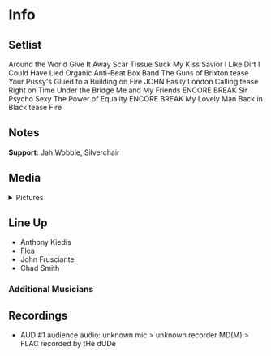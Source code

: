 # Info

## Setlist

Around the World
Give It Away
Scar Tissue
Suck My Kiss
Savior
I Like Dirt
I Could Have Lied
Organic Anti-Beat Box Band
The Guns of Brixton tease
Your Pussy's Glued to a Building on Fire JOHN
Easily
London Calling tease
Right on Time
Under the Bridge
Me and My Friends
ENCORE BREAK
Sir Psycho Sexy
The Power of Equality
ENCORE BREAK
My Lovely Man
Back in Black tease
Fire

## Notes

**Support**: Jah Wobble, Silverchair

## Media 

<details>
  <summary>Pictures</summary>
  <!--<img alt="Setlist" title="Setlist" src="_.jpg" height="200" />
  <img alt="Clipping" title="Clipping" src="_.jpg" height="200" />
  <img alt="Flyer" title="Flyer" src="_.jpg" height="200" />-->
</details>

## Line Up

* Anthony Kiedis
* Flea
* John Frusciante
* Chad Smith

### Additional Musicians

## Recordings

* AUD #1 audience audio: unknown mic > unknown recorder MD(M) > FLAC recorded by tHe dUDe